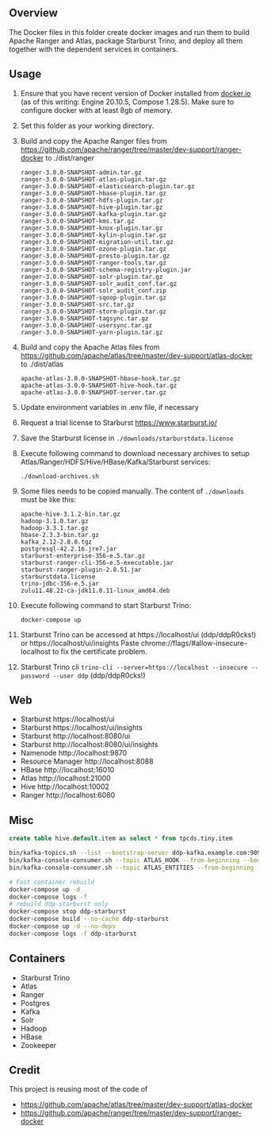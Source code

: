 <!---
Licensed to the Apache Software Foundation (ASF) under one
or more contributor license agreements.  See the NOTICE file
distributed with this work for additional information
regarding copyright ownership.  The ASF licenses this file
to you under the Apache License, Version 2.0 (the
"License"); you may not use this file except in compliance
with the License.  You may obtain a copy of the License at

  http://www.apache.org/licenses/LICENSE-2.0

Unless required by applicable law or agreed to in writing,
software distributed under the License is distributed on an
"AS IS" BASIS, WITHOUT WARRANTIES OR CONDITIONS OF ANY
KIND, either express or implied.  See the License for the
specific language governing permissions and limitations
under the License.
-->

## Overview
The Docker files in this folder create docker images and run them to build Apache Ranger and Atlas, package Starburst Trino, and deploy all them together with the dependent services in containers.

## Usage
1. Ensure that you have recent version of Docker installed from [docker.io](http://www.docker.io) (as of this writing: Engine 20.10.5, Compose 1.28.5).
   Make sure to configure docker with at least 8gb of memory.

1. Set this folder as your working directory.

1. Build and copy the Apache Ranger files from https://github.com/apache/ranger/tree/master/dev-support/ranger-docker to ./dist/ranger
    
       ranger-3.0.0-SNAPSHOT-admin.tar.gz
       ranger-3.0.0-SNAPSHOT-atlas-plugin.tar.gz
       ranger-3.0.0-SNAPSHOT-elasticsearch-plugin.tar.gz
       ranger-3.0.0-SNAPSHOT-hbase-plugin.tar.gz
       ranger-3.0.0-SNAPSHOT-hdfs-plugin.tar.gz
       ranger-3.0.0-SNAPSHOT-hive-plugin.tar.gz
       ranger-3.0.0-SNAPSHOT-kafka-plugin.tar.gz
       ranger-3.0.0-SNAPSHOT-kms.tar.gz
       ranger-3.0.0-SNAPSHOT-knox-plugin.tar.gz
       ranger-3.0.0-SNAPSHOT-kylin-plugin.tar.gz
       ranger-3.0.0-SNAPSHOT-migration-util.tar.gz
       ranger-3.0.0-SNAPSHOT-ozone-plugin.tar.gz
       ranger-3.0.0-SNAPSHOT-presto-plugin.tar.gz
       ranger-3.0.0-SNAPSHOT-ranger-tools.tar.gz
       ranger-3.0.0-SNAPSHOT-schema-registry-plugin.jar
       ranger-3.0.0-SNAPSHOT-solr-plugin.tar.gz
       ranger-3.0.0-SNAPSHOT-solr_audit_conf.tar.gz
       ranger-3.0.0-SNAPSHOT-solr_audit_conf.zip
       ranger-3.0.0-SNAPSHOT-sqoop-plugin.tar.gz
       ranger-3.0.0-SNAPSHOT-src.tar.gz
       ranger-3.0.0-SNAPSHOT-storm-plugin.tar.gz
       ranger-3.0.0-SNAPSHOT-tagsync.tar.gz
       ranger-3.0.0-SNAPSHOT-usersync.tar.gz
       ranger-3.0.0-SNAPSHOT-yarn-plugin.tar.gz

1. Build and copy the Apache Atlas files from https://github.com/apache/atlas/tree/master/dev-support/atlas-docker to ./dist/atlas

       apache-atlas-3.0.0-SNAPSHOT-hbase-hook.tar.gz
       apache-atlas-3.0.0-SNAPSHOT-hive-hook.tar.gz
       apache-atlas-3.0.0-SNAPSHOT-server.tar.gz

1. Update environment variables in .env file, if necessary

1. Request a trial license to Starburst https://www.starburst.io/

1. Save the Starburst license in ```./downloads/starburstdata.license```

1. Execute following command to download necessary archives to setup Atlas/Ranger/HDFS/Hive/HBase/Kafka/Starburst services:

       ./download-archives.sh

1. Some files needs to be copied manually. The content of ```./downloads``` must be like this:

       apache-hive-3.1.2-bin.tar.gz
       hadoop-3.1.0.tar.gz
       hadoop-3.3.1.tar.gz
       hbase-2.3.3-bin.tar.gz
       kafka_2.12-2.8.0.tgz
       postgresql-42.2.16.jre7.jar
       starburst-enterprise-356-e.5.tar.gz
       starburst-ranger-cli-356-e.5-executable.jar
       starburst-ranger-plugin-2.0.51.jar
       starburstdata.license
       trino-jdbc-356-e.5.jar
       zulu11.48.21-ca-jdk11.0.11-linux_amd64.deb

1. Execute following command to start Starburst Trino:

       docker-compose up

1. Starburst Trino can be accessed at https://localhost/ui (ddp/ddpR0cks!) or https://localhost/ui/insights
   Paste chrome://flags/#allow-insecure-localhost to fix the certificate problem.

1. Starburst Trino cli ```trino-cli --server=https://localhost --insecure --password --user ddp``` (ddp/ddpR0cks!)

## Web
* Starburst https://localhost/ui
* Starburst https://localhost/ui/insights
* Starburst http://localhost:8080/ui
* Starburst http://localhost:8080/ui/insights
* Namenode http://localhost:9870
* Resource Manager http://localhost:8088
* HBase http://localhost:16010
* Atlas http://localhost:21000
* Hive http://localhost:10002
* Ranger http://localhost:6080

## Misc
```sql
create table hive.default.item as select * from tpcds.tiny.item
```

```sh
bin/kafka-topics.sh --list --bootstrap-server ddp-kafka.example.com:9092
bin/kafka-console-consumer.sh --topic ATLAS_HOOK --from-beginning --bootstrap-server ddp-kafka.example.com:9092 | jq .
bin/kafka-console-consumer.sh --topic ATLAS_ENTITIES --from-beginning --bootstrap-server ddp-kafka.example.com:9092 | jq .
```

```sh
# Fast container rebuild
docker-compose up -d
docker-compose logs -f
# rebuild ddp-starburst only
docker-compose stop ddp-starburst
docker-compose build --no-cache ddp-starburst
docker-compose up -d --no-deps
docker-compose logs -f ddp-starburst
```

## Containers
* Starburst Trino
* Atlas
* Ranger
* Postgres
* Kafka
* Solr
* Hadoop
* HBase
* Zookeeper

## Credit
This project is reusing most of the code of 
* https://github.com/apache/atlas/tree/master/dev-support/atlas-docker
* https://github.com/apache/ranger/tree/master/dev-support/ranger-docker